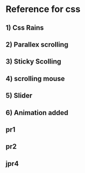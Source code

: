 # Reference for css
## 1) Css Rains
## 2) Parallex scrolling
## 3) Sticky Scolling
## 4) scrolling  mouse
## 5) Slider
## 6) Animation added

## pr1
## pr2
## jpr4
